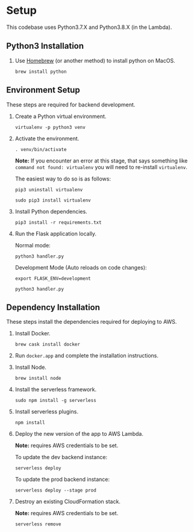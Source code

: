 # Setup

This codebase uses Python3.7.X and Python3.8.X (in the Lambda).

## Python3 Installation

1. Use [Homebrew](https://brew.sh) (or another method) to install python on MacOS.

    ```shell
    brew install python
    ```

## Environment Setup

These steps are required for backend development.

1. Create a Python virtual environment.

    ```shell
    virtualenv -p python3 venv
    ```

2. Activate the environment.

    ```shell
    . venv/bin/activate
    ```

    **Note:** If you encounter an error at this stage, that says something like `command not found: virtualenv` you will need to re-install `virtualenv`.

    The easiest way to do so is as follows:

    ```shell
    pip3 uninstall virtualenv

    sudo pip3 install virtualenv
    ```

3. Install Python dependencies.

    ```shell
    pip3 install -r requirements.txt
    ```

4. Run the Flask application locally.

    Normal mode:

    ```shell
    python3 handler.py
    ```

    Development Mode (Auto reloads on code changes):

    ```shell
    export FLASK_ENV=development

    python3 handler.py
    ```

## Dependency Installation

These steps install the dependencies required for deploying to AWS.

1. Install Docker.

    ```shell
    brew cask install docker
    ```

2. Run `docker.app` and complete the installation instructions.

3. Install Node.

    ```shell
    brew install node
    ```

4. Install the serverless framework.

    ```shell
    sudo npm install -g serverless
    ```

5. Install serverless plugins.

    ```shell
    npm install
    ```

6. Deploy the new version of the app to AWS Lambda.

    **Note:** requires AWS credentials to be set.

    To update the dev backend instance:

    ```shell
    serverless deploy
    ```

    To update the prod backend instance:

    ```shell
    serverless deploy --stage prod
    ```

7. Destroy an existing CloudFormation stack.

    **Note:** requires AWS credentials to be set.

    ```shell
    serverless remove
    ```
